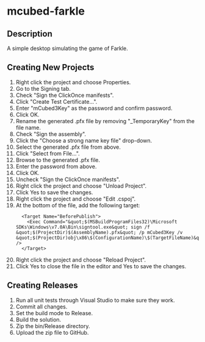 # mcubed-farkle

Description
----
A simple desktop simulating the game of Farkle.

Creating New Projects
----
1. Right click the project and choose Properties.
1. Go to the Signing tab.
1. Check "Sign the ClickOnce manifests".
1. Click "Create Test Certificate...".
1. Enter "mCubed3Key" as the password and confirm password.
1. Click OK.
1. Rename the generated .pfx file by removing "_TemporaryKey" from the file name.
1. Check "Sign the assembly".
1. Click the "Choose a strong name key file" drop-down.
1. Select the generated .pfx file from above.
1. Click "Select from File...".
1. Browse to the generated .pfx file.
1. Enter the password from above.
1. Click OK.
1. Uncheck "Sign the ClickOnce manifests".
1. Right click the project and choose "Unload Project".
1. Click Yes to save the changes.
1. Right click the project and choose "Edit <PROJECT-NAME>.cspoj".
1. At the bottom of the file, add the following target:
    ```
      <Target Name="BeforePublish">
        <Exec Command="&quot;$(MSBuildProgramFiles32)\Microsoft SDKs\Windows\v7.0A\Bin\signtool.exe&quot; sign /f &quot;$(ProjectDir)$(AssemblyName).pfx&quot; /p mCubed3Key /v &quot;$(ProjectDir)obj\x86\$(ConfigurationName)\$(TargetFileName)&quot;" />
      </Target>
    ```
1. Right click the project and choose "Reload Project".
1. Click Yes to close the file in the editor and Yes to save the changes.

Creating Releases
----
1. Run all unit tests through Visual Studio to make sure they work.
1. Commit all changes.
1. Set the build mode to Release.
1. Build the solution.
1. Zip the bin/Release directory.
1. Upload the zip file to GitHub.

